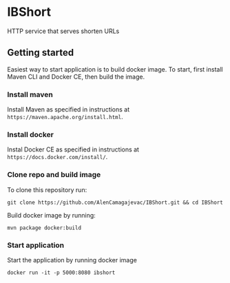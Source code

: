 # IBShort

HTTP service that serves shorten URLs

## Getting started 

Easiest way to start application is to build docker image. To start, first install Maven CLI and Docker CE,
then build the image.

### Install maven

Install Maven as specified in instructions at `https://maven.apache.org/install.html`.

### Install docker

Instal Docker CE as specified in instructions at `https://docs.docker.com/install/`.

### Clone repo and build image

To clone this repository run: 
```
git clone https://github.com/AlenCamagajevac/IBShort.git && cd IBShort
```

Build docker image by running:
```
mvn package docker:build
```

### Start application 

Start the application by running docker image
```
docker run -it -p 5000:8080 ibshort
```







